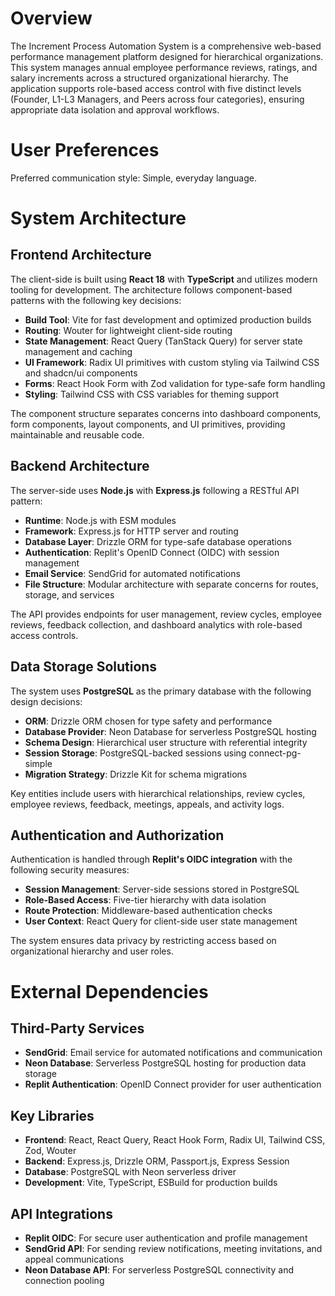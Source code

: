 # Overview

The Increment Process Automation System is a comprehensive web-based performance management platform designed for hierarchical organizations. This system manages annual employee performance reviews, ratings, and salary increments across a structured organizational hierarchy. The application supports role-based access control with five distinct levels (Founder, L1-L3 Managers, and Peers across four categories), ensuring appropriate data isolation and approval workflows.

# User Preferences

Preferred communication style: Simple, everyday language.

# System Architecture

## Frontend Architecture
The client-side is built using **React 18** with **TypeScript** and utilizes modern tooling for development. The architecture follows component-based patterns with the following key decisions:

- **Build Tool**: Vite for fast development and optimized production builds
- **Routing**: Wouter for lightweight client-side routing
- **State Management**: React Query (TanStack Query) for server state management and caching
- **UI Framework**: Radix UI primitives with custom styling via Tailwind CSS and shadcn/ui components
- **Forms**: React Hook Form with Zod validation for type-safe form handling
- **Styling**: Tailwind CSS with CSS variables for theming support

The component structure separates concerns into dashboard components, form components, layout components, and UI primitives, providing maintainable and reusable code.

## Backend Architecture
The server-side uses **Node.js** with **Express.js** following a RESTful API pattern:

- **Runtime**: Node.js with ESM modules
- **Framework**: Express.js for HTTP server and routing
- **Database Layer**: Drizzle ORM for type-safe database operations
- **Authentication**: Replit's OpenID Connect (OIDC) with session management
- **Email Service**: SendGrid for automated notifications
- **File Structure**: Modular architecture with separate concerns for routes, storage, and services

The API provides endpoints for user management, review cycles, employee reviews, feedback collection, and dashboard analytics with role-based access controls.

## Data Storage Solutions
The system uses **PostgreSQL** as the primary database with the following design decisions:

- **ORM**: Drizzle ORM chosen for type safety and performance
- **Database Provider**: Neon Database for serverless PostgreSQL hosting
- **Schema Design**: Hierarchical user structure with referential integrity
- **Session Storage**: PostgreSQL-backed sessions using connect-pg-simple
- **Migration Strategy**: Drizzle Kit for schema migrations

Key entities include users with hierarchical relationships, review cycles, employee reviews, feedback, meetings, appeals, and activity logs.

## Authentication and Authorization
Authentication is handled through **Replit's OIDC integration** with the following security measures:

- **Session Management**: Server-side sessions stored in PostgreSQL
- **Role-Based Access**: Five-tier hierarchy with data isolation
- **Route Protection**: Middleware-based authentication checks
- **User Context**: React Query for client-side user state management

The system ensures data privacy by restricting access based on organizational hierarchy and user roles.

# External Dependencies

## Third-Party Services
- **SendGrid**: Email service for automated notifications and communication
- **Neon Database**: Serverless PostgreSQL hosting for production data storage
- **Replit Authentication**: OpenID Connect provider for user authentication

## Key Libraries
- **Frontend**: React, React Query, React Hook Form, Radix UI, Tailwind CSS, Zod, Wouter
- **Backend**: Express.js, Drizzle ORM, Passport.js, Express Session
- **Database**: PostgreSQL with Neon serverless driver
- **Development**: Vite, TypeScript, ESBuild for production builds

## API Integrations
- **Replit OIDC**: For secure user authentication and profile management
- **SendGrid API**: For sending review notifications, meeting invitations, and appeal communications
- **Neon Database API**: For serverless PostgreSQL connectivity and connection pooling